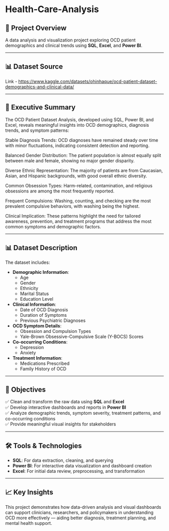 # Health-Care-Analysis

## 📌 Project Overview

A data analysis and visualization project exploring OCD patient demographics and clinical trends using **SQL**, **Excel**, and **Power BI**.

---
## 📊 Dataset Source

Link - https://www.kaggle.com/datasets/ohinhaque/ocd-patient-dataset-demographics-and-clinical-data/

---
## 📌 Executive Summary

The OCD Patient Dataset Analysis, developed using SQL, Power BI, and Excel, reveals meaningful insights into OCD demographics, diagnosis trends, and symptom patterns:

Stable Diagnosis Trends: OCD diagnoses have remained steady over time with minor fluctuations, indicating consistent detection and reporting.

Balanced Gender Distribution: The patient population is almost equally split between male and female, showing no major gender disparity.

Diverse Ethnic Representation: The majority of patients are from Caucasian, Asian, and Hispanic backgrounds, with good overall ethnic diversity.

Common Obsession Types: Harm-related, contamination, and religious obsessions are among the most frequently reported.

Frequent Compulsions: Washing, counting, and checking are the most prevalent compulsive behaviors, with washing being the highest.

Clinical Implication: These patterns highlight the need for tailored awareness, prevention, and treatment programs that address the most common symptoms and demographic factors.

---
## 📊 Dataset Description

The dataset includes:
- **Demographic Information**:  
  - Age  
  - Gender  
  - Ethnicity  
  - Marital Status  
  - Education Level
- **Clinical Information**:  
  - Date of OCD Diagnosis  
  - Duration of Symptoms  
  - Previous Psychiatric Diagnoses
- **OCD Symptom Details**:  
  - Obsession and Compulsion Types  
  - Yale-Brown Obsessive-Compulsive Scale (Y-BOCS) Scores
- **Co-occurring Conditions**:  
  - Depression  
  - Anxiety
- **Treatment Information**:  
  - Medications Prescribed  
  - Family History of OCD

---

## 🎯 Objectives

✅ Clean and transform the raw data using **SQL** and **Excel**  
✅ Develop interactive dashboards and reports in **Power BI**  
✅ Analyze demographic trends, symptom severity, treatment patterns, and co-occurring conditions  
✅ Provide meaningful visual insights for stakeholders  

---

## 🛠️ Tools & Technologies

- **SQL**: For data extraction, cleaning, and querying  
- **Power BI**: For interactive data visualization and dashboard creation  
- **Excel**: For initial data review, preprocessing, and transformation

---

## 📈 Key Insights

This project demonstrates how data-driven analysis and visual dashboards can support clinicians, researchers, and policymakers in understanding OCD more effectively — aiding better diagnosis, treatment planning, and mental health support.



